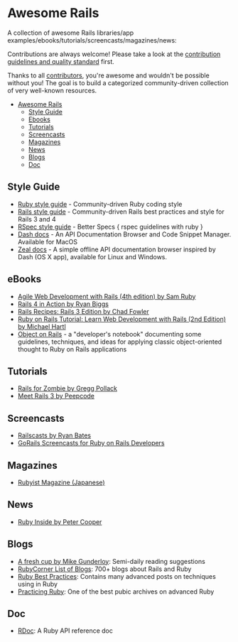 # Awesome Rails

A collection of awesome Rails libraries/app examples/ebooks/tutorials/screencasts/magazines/news:


Contributions are always welcome! Please take a look at the [contribution guidelines and quality standard](https://github.com/ruby-vietnam/awesome-rails/blob/master/CONTRIBUTING.md) first.

Thanks to all [contributors](https://github.com/ruby-vietnam/awesome-rails/graphs/contributors), you're awesome and wouldn't be possible without you! The goal is to build a categorized community-driven collection of very well-known resources.

* [Awesome Rails](#awesome-rails)
  * [Style Guide](#style-guide)
  * [Ebooks](#ebooks)
  * [Tutorials](#tutorials)
  * [Screencasts](#screencasts)
  * [Magazines](#magazines)
  * [News](#news)
  * [Blogs](#blogs)
  * [Doc](#doc)

## Style Guide

* [Ruby style guide](https://github.com/bbatsov/ruby-style-guide) - Community-driven Ruby coding style
* [Rails style guide](https://github.com/bbatsov/rails-style-guide) - Community-driven Rails best practices and style for Rails 3 and 4
* [RSpec style guide](https://github.com/andreareginato/betterspecs) - Better Specs { rspec guidelines with ruby }
* [Dash docs](http://kapeli.com/dash) - An API Documentation Browser and Code Snippet Manager. Available for MacOS
* [Zeal docs](http://zealdocs.org/) - A simple offline API documentation browser inspired by Dash (OS X app), available for Linux and Windows.

## eBooks

* [Agile Web Development with Rails (4th edition) by Sam Ruby](http://pragprog.com/book/rails4/agile-web-development-with-rails)
* [Rails 4 in Action by Ryan Biggs](http://www.manning.com/bigg2/)
* [Rails Recipes: Rails 3 Edition by Chad Fowler](http://pragprog.com/book/rr2/rails-recipes)
* [Ruby on Rails Tutorial: Learn Web Development with Rails (2nd Edition) by Michael Hartl](http://ruby.railstutorial.org/)
* [Object on Rails](http://objectsonrails.com) - a "developer's notebook"
documenting some guidelines, techniques, and ideas for applying classic
object-oriented thought to Ruby on Rails applications

## Tutorials

* [Rails for Zombie by Gregg Pollack](http://www.codeschool.com/courses/rails-for-zombies)
* [Meet Rails 3 by Peepcode](https://peepcode.com/products/meet-rails-3-i)

## Screencasts

* [Railscasts by Ryan Bates](http://railscasts.com/)
* [GoRails Screencasts for Ruby on Rails Developers](https://gorails.com/)

## Magazines

* [Rubyist Magazine (Japanese)](http://magazine.rubyist.net/)

## News

* [Ruby Inside by Peter Cooper](http://www.rubyinside.com/)

## Blogs

* [A fresh cup by Mike Gunderloy](http://afreshcup.com/): Semi-daily reading suggestions
* [RubyCorner List of Blogs](http://rubycorner.com/blogs/registered): 700+ blogs about Rails and Ruby
* [Ruby Best Practices](http://blog.rubybestpractices.com): Contains many advanced posts on techniques using in Ruby
* [Practicing Ruby](https://practicingruby.com): One of the best pubic archives on advanced Ruby

## Doc

* [RDoc](www.ruby-doc.org): A Ruby API reference doc

